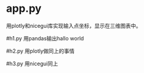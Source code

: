 # app.py 
用plotly和nicegui库实现输入点坐标，显示在三维图表中。

#h1.py
用pandas输出hallo world

#h2.py
用plotly做同上的事情

#h3.py
用nicegui同上
